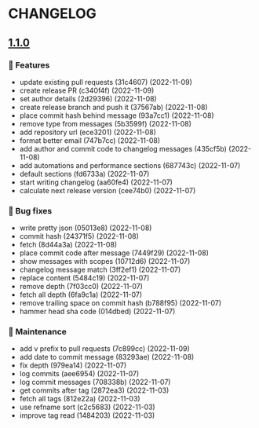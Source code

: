 # CHANGELOG

## [1.1.0](https://github.com/carlosdevpereira/release-builder/compare/1.0.0..1.1.0)

### 🚀 Features

* update existing pull requests (31c4607) (2022-11-09)
* create release PR (c340f4f) (2022-11-09)
* set author details (2d29396) (2022-11-08)
* create release branch and push it (37567ab) (2022-11-08)
* place commit hash behind message (93a7cc1) (2022-11-08)
* remove type from messages (5b3599f) (2022-11-08)
* add repository url (ece3201) (2022-11-08)
* format better email (747b7cc) (2022-11-08)
* add author and commit code to changelog messages (435cf5b) (2022-11-08)
* add automations and performance sections (687743c) (2022-11-07)
* default sections (fd6733a) (2022-11-07)
* start writing changelog (aa60fe4) (2022-11-07)
* calculate next release version (cee74b0) (2022-11-07)

### 🚨 Bug fixes

* write pretty json (05013e8) (2022-11-08)
* commit hash (24371f5) (2022-11-08)
* fetch (8d44a3a) (2022-11-08)
* place commit code after message (7449f29) (2022-11-08)
* show messages with scopes (10712d6) (2022-11-07)
* changelog message match (3ff2ef1) (2022-11-07)
* replace content (5484c19) (2022-11-07)
* remove depth (7f03cc0) (2022-11-07)
* fetch all depth (6fa9c1a) (2022-11-07)
* remove trailing space on commit hash (b788f95) (2022-11-07)
* hammer head sha code (014dbed) (2022-11-07)

### 👷 Maintenance

* add v prefix to pull requests (7c899cc) (2022-11-09)
* add date to commit message (83293ae) (2022-11-08)
* fix depth (979ea14) (2022-11-07)
* log commits (aee6954) (2022-11-07)
* log commit messages (708338b) (2022-11-07)
* get commits after tag (2872ea3) (2022-11-03)
* fetch all tags (812e22a) (2022-11-03)
* use refname sort (c2c5683) (2022-11-03)
* improve tag read (1484203) (2022-11-03)